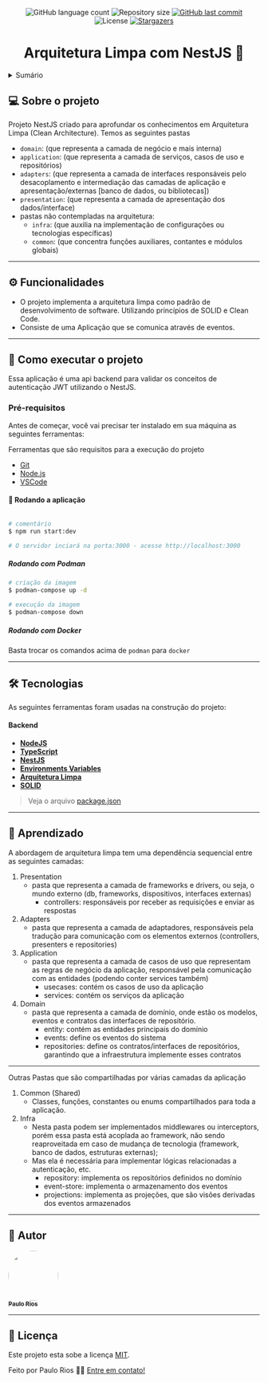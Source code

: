 
<p align="center">
  <img alt="GitHub language count" src="https://img.shields.io/github/languages/count/riosvictor/nestjs-auth-jwt?color=%2304D361">
  <img alt="Repository size" src="https://img.shields.io/github/repo-size/riosvictor/nestjs-auth-jwt"> 
  <a href="https://github.com/riosvictor/nestjs-auth-jwt/commits/with-cache-config-env">
    <img alt="GitHub last commit" src="https://img.shields.io/github/last-commit/riosvictor/nestjs-auth-jwt">
  </a>    
  <img alt="License" src="https://img.shields.io/badge/license-MIT-brightgreen">
  <a href="https://github.com/riosvictor/nestjs-auth-jwt/stargazers">
    <img alt="Stargazers" src="https://img.shields.io/github/stars/riosvictor/nestjs-auth-jwt?style=social">
  </a>
</p>

<h1 align="center">
    Arquitetura Limpa com NestJS 🚀
</h1>

<details>
  <summary>Sumário</summary>
  
  <ul>
    <li>
      <a href="#sobre">Sobre</a>
    </li>
    <li>
      <a href="#features">Funcionalidades</a>
    </li>
    <li>
      <a href="#execute">Como executar</a>
    </li>
    <li>
      <a href="#tech">Tecnologias</a>
    </li>
    <li>
        <a href="#author">Autor</a>
    </li>
    <li>
       <a href="#licenca">Licença</a>
    </li>
  </ul>
</details>


<a name="sobre"></a>

## 💻 Sobre o projeto

Projeto NestJS criado para aprofundar os conhecimentos em Arquitetura Limpa (Clean Architecture).
Temos as seguintes pastas
  - `domain`: (que representa a camada de negócio e mais interna)
  - `application`: (que representa a camada de serviços, casos de uso e repositórios)
  - `adapters`: (que representa a camada de interfaces responsáveis pelo desacoplamento e intermediação das camadas de aplicação e apresentação/externas [banco de dados, ou bibliotecas])
  - `presentation`: (que representa a camada de apresentação dos dados/interface)
  - pastas não contempladas na arquitetura:
    - `infra`: (que auxilia na implementação de configurações ou tecnologias específicas)
    - `common`: (que concentra funções auxiliares, contantes e módulos globais)


---

<a name="features"></a>

## ⚙️ Funcionalidades

- O projeto implementa a arquitetura limpa como padrão de desenvolvimento de software. Utilizando princípios de SOLID e Clean Code.
- Consiste de uma Aplicação que se comunica através de eventos.

---


<a name="execute"></a>

## 🚀 Como executar o projeto

Essa aplicação é uma api backend para validar os conceitos de autenticação JWT utilizando o NestJS.

### Pré-requisitos

Antes de começar, você vai precisar ter instalado em sua máquina as seguintes ferramentas:

Ferramentas que são requisitos para a execução do projeto
- [Git](https://git-scm.com)
- [Node.js](https://nodejs.org/en/)
- [VSCode](https://code.visualstudio.com/)

#### 🎲 Rodando a aplicação

```bash

# comentário
$ npm run start:dev

# O servidor inciará na porta:3000 - acesse http://localhost:3000

```
##### Rodando com Podman

```bash
# criação da imagem
$ podman-compose up -d

# execução da imagem
$ podman-compose down

```

##### Rodando com Docker
Basta trocar os comandos acima de `podman` para `docker`

---

<a name="tech"></a>

## 🛠 Tecnologias

As seguintes ferramentas foram usadas na construção do projeto:

#### [](https://github.com/riosvictor/nestjs-auth-jwt)**Backend**

-   **[NodeJS](https://nodejs.org/en/)**
-   **[TypeScript](https://www.typescriptlang.org/)**
-   **[NestJS](https://docs.nestjs.com/)**
-   **[Environments Variables](https://docs.nestjs.com/techniques/configuration#custom-validate-function)**
-   **[Arquitetura Limpa](http://cleancoder.com/files/cleanArchitectureCourse.md)**
-   **[SOLID](http://cleancoder.com/files/solid.md)**

> Veja o arquivo  [package.json](https://github.com/riosvictor/nestjs-auth-jwt/blob/with-cache-config-env/package.json)

---

## 💪 Aprendizado

A abordagem de arquitetura limpa tem uma dependência sequencial entre as seguintes camadas:

1. Presentation
   - pasta que representa a camada de frameworks e drivers, ou seja, o mundo externo (db, frameworks, dispositivos, interfaces externas)
     - controllers: responsáveis por receber as requisições e enviar as respostas
2. Adapters
   - pasta que representa a camada de adaptadores, responsáveis pela tradução para comunicação com os elementos externos (controllers, presenters e repositories)
3. Application
   - pasta que representa a camada de casos de uso que representam as regras de negócio da aplicação, responsável pela comunicação com as entidades (podendo conter services também)
     - usecases: contém os casos de uso da aplicação
     - services: contém os serviços da aplicação
4. Domain
   - pasta que representa a camada de domínio, onde estão os modelos, eventos e contratos das interfaces de repositório.
     - entity: contém as entidades principais do domínio
     - events: define os eventos do sistema
     - repositories: define os contratos/interfaces de repositórios, garantindo que a infraestrutura implemente esses contratos
---  

Outras Pastas que são compartilhadas por várias camadas da aplicação
1. Common (Shared)
   - Classes, funções, constantes ou enums compartilhados para toda a aplicação.
2. Infra
   - Nesta pasta podem ser implementados middlewares ou interceptors, porém essa pasta está acoplada ao framework, não sendo reaproveitada em caso de mudança de tecnologia (framework, banco de dados, estruturas externas);
   - Mas ela é necessária para implementar lógicas relacionadas a autenticação, etc.
     - repository: implementa os repositórios definidos no domínio
     - event-store: implementa o armazenamento dos eventos
     - projections: implementa as projeções, que são visões derivadas dos eventos armazenados
---

<a name="author"></a>

## 🦸 Autor

<a href="https://github.com/riosvictor">
 <img style="border-radius: 50%;" src="https://avatars.githubusercontent.com/u/9468488?v=4" width="100px;" alt=""/>
 <br />
 <sub><b>Paulo Rios</b></sub>
</a>

---

<a name="licenca"></a>
## 📝 Licença

Este projeto esta sobe a licença [MIT](./LICENSE).

Feito por Paulo Rios 👋🏽 [Entre em contato!](https://www.linkedin.com/in/paulo-victor-rios-0998b020/)